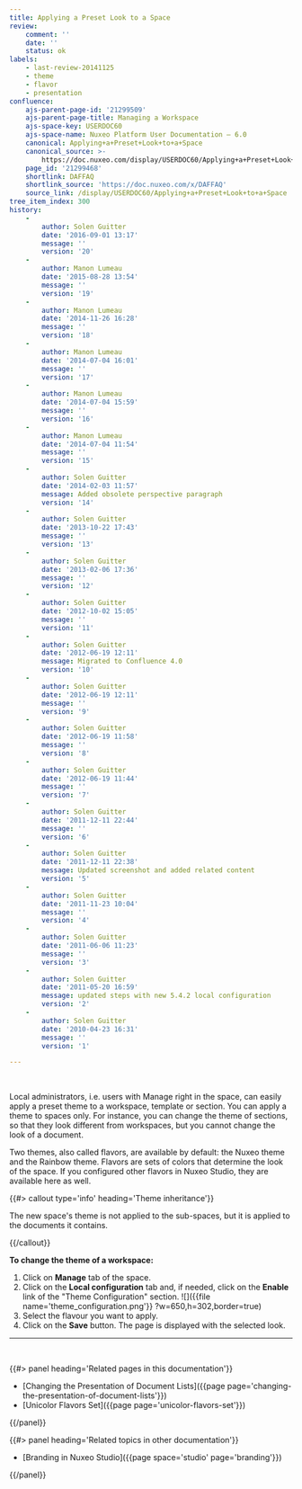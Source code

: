 ```yaml
---
title: Applying a Preset Look to a Space
review:
    comment: ''
    date: ''
    status: ok
labels:
    - last-review-20141125
    - theme
    - flavor
    - presentation
confluence:
    ajs-parent-page-id: '21299509'
    ajs-parent-page-title: Managing a Workspace
    ajs-space-key: USERDOC60
    ajs-space-name: Nuxeo Platform User Documentation — 6.0
    canonical: Applying+a+Preset+Look+to+a+Space
    canonical_source: >-
        https://doc.nuxeo.com/display/USERDOC60/Applying+a+Preset+Look+to+a+Space
    page_id: '21299468'
    shortlink: DAFFAQ
    shortlink_source: 'https://doc.nuxeo.com/x/DAFFAQ'
    source_link: /display/USERDOC60/Applying+a+Preset+Look+to+a+Space
tree_item_index: 300
history:
    -
        author: Solen Guitter
        date: '2016-09-01 13:17'
        message: ''
        version: '20'
    -
        author: Manon Lumeau
        date: '2015-08-28 13:54'
        message: ''
        version: '19'
    -
        author: Manon Lumeau
        date: '2014-11-26 16:28'
        message: ''
        version: '18'
    -
        author: Manon Lumeau
        date: '2014-07-04 16:01'
        message: ''
        version: '17'
    -
        author: Manon Lumeau
        date: '2014-07-04 15:59'
        message: ''
        version: '16'
    -
        author: Manon Lumeau
        date: '2014-07-04 11:54'
        message: ''
        version: '15'
    -
        author: Solen Guitter
        date: '2014-02-03 11:57'
        message: Added obsolete perspective paragraph
        version: '14'
    -
        author: Solen Guitter
        date: '2013-10-22 17:43'
        message: ''
        version: '13'
    -
        author: Solen Guitter
        date: '2013-02-06 17:36'
        message: ''
        version: '12'
    -
        author: Solen Guitter
        date: '2012-10-02 15:05'
        message: ''
        version: '11'
    -
        author: Solen Guitter
        date: '2012-06-19 12:11'
        message: Migrated to Confluence 4.0
        version: '10'
    -
        author: Solen Guitter
        date: '2012-06-19 12:11'
        message: ''
        version: '9'
    -
        author: Solen Guitter
        date: '2012-06-19 11:58'
        message: ''
        version: '8'
    -
        author: Solen Guitter
        date: '2012-06-19 11:44'
        message: ''
        version: '7'
    -
        author: Solen Guitter
        date: '2011-12-11 22:44'
        message: ''
        version: '6'
    -
        author: Solen Guitter
        date: '2011-12-11 22:38'
        message: Updated screenshot and added related content
        version: '5'
    -
        author: Solen Guitter
        date: '2011-11-23 10:04'
        message: ''
        version: '4'
    -
        author: Solen Guitter
        date: '2011-06-06 11:23'
        message: ''
        version: '3'
    -
        author: Solen Guitter
        date: '2011-05-20 16:59'
        message: updated steps with new 5.4.2 local configuration
        version: '2'
    -
        author: Solen Guitter
        date: '2010-04-23 16:31'
        message: ''
        version: '1'

---
```

&nbsp;

Local administrators, i.e. users with Manage right in the space, can easily apply a preset theme to a workspace, template or section. You can apply a theme to spaces only. For instance, you can change the theme of sections, so that they look different from workspaces, but you cannot change the look of a document.

Two themes, also called flavors, are available by default: the Nuxeo theme and the Rainbow theme. Flavors are sets of colors that determine the look of the space. If you configured other flavors in Nuxeo Studio, they are available here as well.

{{#> callout type='info' heading='Theme inheritance'}}

The new space's theme is not applied to the sub-spaces, but it is applied to the documents it contains.

{{/callout}}

**To change the theme of a workspace:**

1.  Click on **Manage** tab of the space.
2.  Click on the **Local configuration** tab and, if needed, click on the **Enable** link of the "Theme Configuration" section.
    ![]({{file name='theme_configuration.png'}} ?w=650,h=302,border=true)
3.  Select the flavour you want to apply.
4.  Click on the **Save** button.
    The page is displayed with the selected look.

* * *

&nbsp;

<div class="row" data-equalizer data-equalize-on="medium"><div class="column medium-6">{{#> panel heading='Related pages in this documentation'}}

*   [Changing the Presentation of Document Lists]({{page page='changing-the-presentation-of-document-lists'}})
*   [Unicolor Flavors Set]({{page page='unicolor-flavors-set'}})

{{/panel}}</div><div class="column medium-6">{{#> panel heading='Related topics in other documentation'}}

*   [Branding in Nuxeo Studio]({{page space='studio' page='branding'}})

{{/panel}}</div></div>
